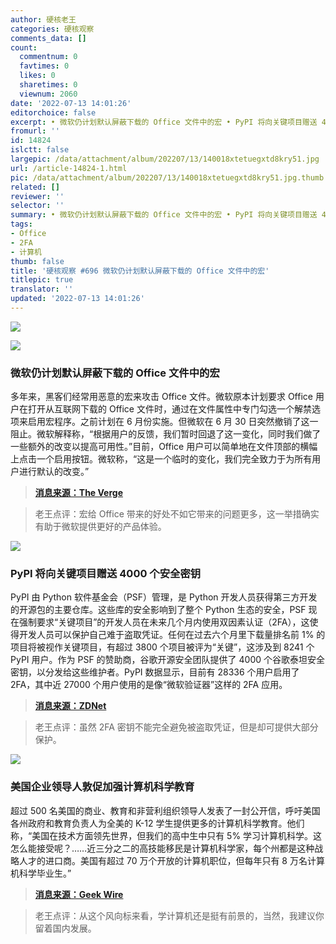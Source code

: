 ```yaml
---
author: 硬核老王
categories: 硬核观察
comments_data: []
count:
  commentnum: 0
  favtimes: 0
  likes: 0
  sharetimes: 0
  viewnum: 2060
date: '2022-07-13 14:01:26'
editorchoice: false
excerpt: • 微软仍计划默认屏蔽下载的 Office 文件中的宏 • PyPI 将向关键项目赠送 4000 个安全密钥 • 美国企业领导人敦促加强计算机科学教育
fromurl: ''
id: 14824
islctt: false
largepic: /data/attachment/album/202207/13/140018xtetuegxtd8kry51.jpg
url: /article-14824-1.html
pic: /data/attachment/album/202207/13/140018xtetuegxtd8kry51.jpg.thumb.jpg
related: []
reviewer: ''
selector: ''
summary: • 微软仍计划默认屏蔽下载的 Office 文件中的宏 • PyPI 将向关键项目赠送 4000 个安全密钥 • 美国企业领导人敦促加强计算机科学教育
tags:
- Office
- 2FA
- 计算机
thumb: false
title: '硬核观察 #696 微软仍计划默认屏蔽下载的 Office 文件中的宏'
titlepic: true
translator: ''
updated: '2022-07-13 14:01:26'
---
```


![](/data/attachment/album/202207/13/140018xtetuegxtd8kry51.jpg)


![](/data/attachment/album/202207/13/140026awzin9infhiqpspr.jpg)


### 微软仍计划默认屏蔽下载的 Office 文件中的宏


多年来，黑客们经常用恶意的宏来攻击 Office 文件。微软原本计划要求 Office 用户在打开从互联网下载的 Office 文件时，通过在文件属性中专门勾选一个解禁选项来启用宏程序。之前计划在 6 月份实施。但微软在 6 月 30 日突然撤销了这一阻止。微软解释称，“根据用户的反馈，我们暂时回退了这一变化，同时我们做了一些额外的改变以提高可用性。”目前，Office 用户可以简单地在文件顶部的横幅上点击一个启用按钮。微软称，“这是一个临时的变化，我们完全致力于为所有用户进行默认的改变。”



> 
> **[消息来源：The Verge](https://www.theverge.com/2022/7/11/23203554/microsoft-block-office-vba-macros-changes-temporary-statement)**
> 
> 
> 



> 
> 老王点评：宏给 Office 带来的好处不如它带来的问题更多，这一举措确实有助于微软提供更好的产品体验。
> 
> 
> 


![](/data/attachment/album/202207/13/140055gipj7k9ibjzooodk.jpg)


### PyPI 将向关键项目赠送 4000 个安全密钥


PyPI 由 Python 软件基金会（PSF）管理，是 Python 开发人员获得第三方开发的开源包的主要仓库。这些库的安全影响到了整个 Python 生态的安全，PSF 现在强制要求“关键项目”的开发人员在未来几个月内使用双因素认证（2FA），这使得开发人员可以保护自己难于盗取凭证。任何在过去六个月里下载量排名前 1% 的项目将被视作关键项目，有超过 3800 个项目被评为“关键”，这涉及到 8241 个 PyPI 用户。作为 PSF 的赞助商，谷歌开源安全团队提供了 4000 个谷歌泰坦安全密钥，以分发给这些维护者。PyPI 数据显示，目前有 28336 个用户启用了 2FA，其中近 27000 个用户使用的是像“微软验证器”这样的 2FA 应用。



> 
> **[消息来源：ZDNet](https://www.zdnet.com/article/python-programming-pypl-is-rolling-out-2fa-for-critical-projects-giving-away-4000-security-keys/)**
> 
> 
> 



> 
> 老王点评：虽然 2FA 密钥不能完全避免被盗取凭证，但是却可提供大部分保护。
> 
> 
> 


![](/data/attachment/album/202207/13/140038why4ytkstwdrryss.jpg)


### 美国企业领导人敦促加强计算机科学教育


超过 500 名美国的商业、教育和非营利组织领导人发表了一封公开信，呼吁美国各州政府和教育负责人为全美的 K-12 学生提供更多的计算机科学教育。他们称，“美国在技术方面领先世界，但我们的高中生中只有 5% 学习计算机科学。这怎么能接受呢？……近三分之二的高技能移民是计算机科学家，每个州都是这种战略人才的进口商。美国有超过 70 万个开放的计算机职位，但每年只有 8 万名计算机科学毕业生。”



> 
> **[消息来源：Geek Wire](https://www.geekwire.com/2022/hundreds-of-tech-business-and-nonprofit-leaders-urge-states-to-boost-computer-science-education/)**
> 
> 
> 



> 
> 老王点评：从这个风向标来看，学计算机还是挺有前景的，当然，我建议你留着国内发展。
> 
> 
>